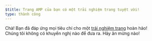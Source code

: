```yaml
---
$title: Trang AMP của bạn có một trải nghiệm trang tuyệt vời!
type: thành công
---
```


Chà! Bạn đã đáp ứng mọi tiêu chí cho một [trải nghiệm trang](https://developers.google.com/search/docs/guides/page-experience) hoàn hảo! Chúng tôi không có khuyến nghị nào để đưa ra. Hãy ăn mừng nào!
